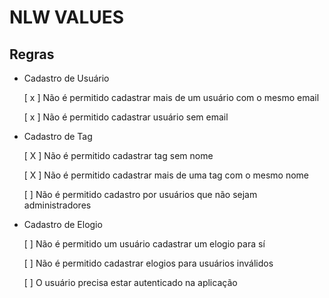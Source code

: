 # NLW VALUES

## Regras

- Cadastro de Usuário

  [ x ] Não é permitido cadastrar mais de um usuário com o mesmo email

  [ x ] Não é permitido cadastrar usuário sem email

- Cadastro de Tag

  [ X ] Não é permitido cadastrar tag sem nome

  [ X ] Não é permitido cadastrar mais de uma tag com o mesmo nome

  [ ] Não é permitido cadastro por usuários que não sejam administradores

- Cadastro de Elogio

  [ ] Não é permitido um usuário cadastrar um elogio para sí

  [ ] Não é permitido cadastrar elogios para usuários inválidos

  [ ] O usuário precisa estar autenticado na aplicação
